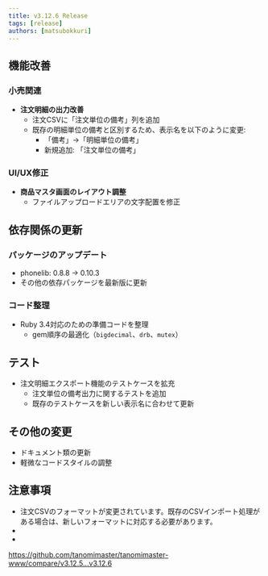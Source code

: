 ```yaml
---
title: v3.12.6 Release
tags: [release]
authors: [matsubokkuri]
---
```


<!-- truncate -->

## 機能改善

### 小売関連

- **注文明細の出力改善**
  - 注文CSVに「注文単位の備考」列を追加
  - 既存の明細単位の備考と区別するため、表示名を以下のように変更:
    - 「備考」→「明細単位の備考」
    - 新規追加: 「注文単位の備考」

### UI/UX修正

- **商品マスタ画面のレイアウト調整**
  - ファイルアップロードエリアの文字配置を修正

## 依存関係の更新

### パッケージのアップデート

- phonelib: 0.8.8 → 0.10.3
- その他の依存パッケージを最新版に更新

### コード整理

- Ruby 3.4対応のための準備コードを整理
  - gem順序の最適化（`bigdecimal`、`drb`、`mutex`）

## テスト

- 注文明細エクスポート機能のテストケースを拡充
  - 注文単位の備考出力に関するテストを追加
  - 既存のテストケースを新しい表示名に合わせて更新

## その他の変更

- ドキュメント類の更新
- 軽微なコードスタイルの調整

## 注意事項

- 注文CSVのフォーマットが変更されています。既存のCSVインポート処理がある場合は、新しいフォーマットに対応する必要があります。
-
-
https://github.com/tanomimaster/tanomimaster-www/compare/v3.12.5...v3.12.6

